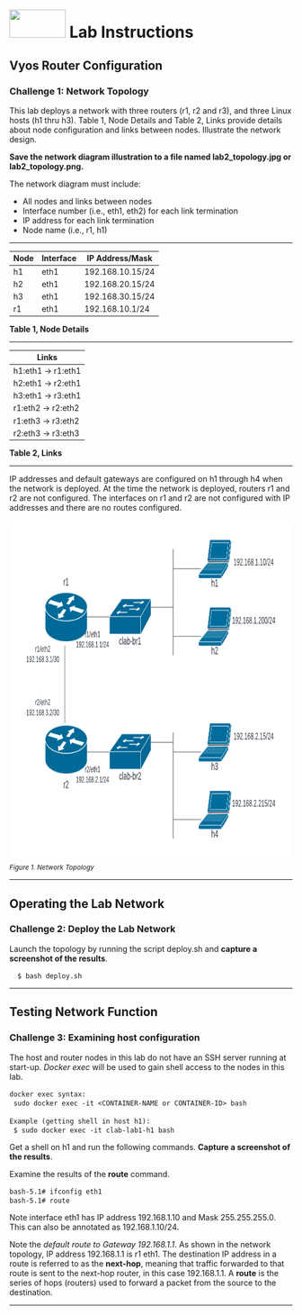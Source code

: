 # <img src="https://www.tamusa.edu/brandguide/jpeglogos/tamusa_final_logo_bw1.jpg" width="100" height="50"> Lab Instructions
## Vyos Router Configuration
### Challenge 1: Network Topology

This lab deploys a network with three routers (r1, r2 and r3), and three Linux hosts (h1 thru h3). Table 1, Node Details and Table 2, Links provide details about node configuration and links between nodes. Illustrate the network design. 

**Save the network diagram illustration to a file named lab2_topology.jpg or lab2_topology.png.** 

The network diagram must include:
* All nodes and links between nodes
* Interface number (i.e., eth1, eth2) for each link termination
* IP address for each link termination
* Node name (i.e., r1, h1)

---

|Node|Interface|IP Address/Mask|
|---|---|---|
|h1|eth1|192.168.10.15/24|
|h2|eth1|192.168.20.15/24|
|h3|eth1|192.168.30.15/24|
|r1|eth1|192.168.10.1/24|

**Table 1, Node Details**

---

|Links|
|---|
|h1:eth1 -> r1:eth1|
|h2:eth1 -> r2:eth1|
|h3:eth1 -> r3:eth1|
|r1:eth2 -> r2:eth2|
|r1:eth3 -> r3:eth2|
|r2:eth3 -> r3:eth3|

**Table 2, Links**

---


IP addresses and default gateways are configured on h1 through h4 when the network is deployed. At the time the network is deployed, routers r1 and r2 are not configured. The interfaces on r1 and r2 are not configured with IP addresses and there are no routes configured.

<img src="../images/router_basic_practice.png" width="900" height="600">
<sub><i>Figure 1. Network Topology</i></sub>
<p></p>
<p></p>

--- 
## Operating the Lab Network
### Challenge 2: Deploy the Lab Network
Launch the topology by running the script deploy.sh and **capture a screenshot of the results**.
```
  $ bash deploy.sh
```
--- 
## Testing Network Function
### Challenge 3: Examining host configuration

The host and router nodes in this lab do not have an SSH server running at start-up. *Docker exec* will be used to gain shell access to the nodes in this lab.
```
docker exec syntax:
 sudo docker exec -it <CONTAINER-NAME or CONTAINER-ID> bash

Example (getting shell in host h1):
 $ sudo docker exec -it clab-lab1-h1 bash
```
Get a shell on h1 and run the following commands. **Capture a screenshot of the results**. 

Examine the results of the **route** command. 
```
bash-5.1# ifconfig eth1
bash-5.1# route
```
Note interface eth1 has IP address 192.168.1.10 and Mask 255.255.255.0. This can also be annotated as 192.168.1.10/24. 

Note the *default route to Gateway 192.168.1.1*. As shown in the network topology, IP address 192.168.1.1 is r1 eth1. The destination IP address in a route is referred to as the **next-hop**, meaning that traffic forwarded to that route is sent to the next-hop router, in this case 192.168.1.1. A **route** is the series of hops (routers) used to forward a packet from the source to the destination.

--- 
